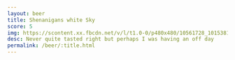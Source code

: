 ```yaml
---
layout: beer
title: Shenanigans white Sky
score: 5
img: https://scontent.xx.fbcdn.net/v/l/t1.0-0/p480x480/10561728_10153811610893745_8053139554847988051_n.jpg?oh=42cb83372df11d330378c293d8634510&oe=58D63707
desc: Never quite tasted right but perhaps I was having an off day
permalink: /beer/:title.html
---
```

